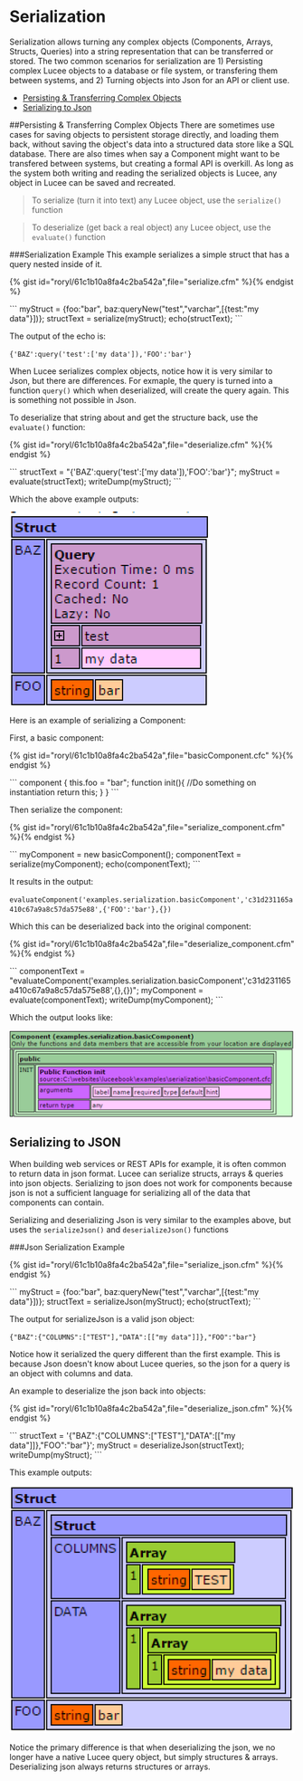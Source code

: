 # Serialization

Serialization allows turning any complex objects (Components, Arrays, Structs, Queries) into a string representation that can be transferred or stored. The two common scenarios for serialization are 1) Persisting complex Lucee objects to a database or file system, or transfering them between systems, and 2) Turning objects into Json for an API or client use.

* [Persisting & Transferring Complex Objects](#persisting-transfering-complex-objects)
* [Serializing to Json](#serializing-to-json)

##Persisting & Transferring Complex Objects
There are sometimes use cases for saving objects to persistent storage directly, and loading them back, without saving the object's data into a structured data store like a SQL database. There are also times when say a Component might want to be transfered between systems, but creating a formal API is overkill. As long as the system both writing and reading the serialized objects is Lucee, any object in Lucee can be saved and recreated.

> To serialize (turn it into text) any Lucee object, use the `serialize()` function

> To deserialize (get back a real object) any Lucee object, use the `evaluate()` function

###Serialization Example
This example serializes a simple struct that has a query nested inside of it.

{% gist id="roryl/61c1b10a8fa4c2ba542a",file="serialize.cfm" %}{% endgist %}

<noscript>
```
<cfscript>
<cfscript>
myStruct = {foo:"bar", baz:queryNew("test","varchar",[{test:"my data"}])};
structText = serialize(myStruct);
echo(structText);
</cfscript>
```
</noscript>

The output of the echo is:

`{'BAZ':query('test':['my data']),'FOO':'bar'}`

When Lucee serializes complex objects, notice how it is very similar to Json, but there are differences. For exmaple, the query is turned into a function `query()` which when deserialized, will create the query again. This is something not possible in Json.

To deserialize that string about and get the structure back, use the `evaluate()` function:

{% gist id="roryl/61c1b10a8fa4c2ba542a",file="deserialize.cfm" %}{% endgist %}

<noscript>
```
<cfscript>
structText = "{'BAZ':query('test':['my data']),'FOO':'bar'}";
myStruct = evaluate(structText);
writeDump(myStruct);
</cfscript>
```
</noscript>

Which the above example outputs:

![](serialize_struct_dump.png)


Here is an example of serializing a Component:

First, a basic component:

{% gist id="roryl/61c1b10a8fa4c2ba542a",file="basicComponent.cfc" %}{% endgist %}

<noscript>
```
component {
  this.foo = "bar";
  function init(){
    //Do something on instantiation 
    return this;
  }
}
```
</noscript>

Then serialize the component:

{% gist id="roryl/61c1b10a8fa4c2ba542a",file="serialize_component.cfm" %}{% endgist %}

<noscript>
```
<cfscript>
myComponent = new basicComponent();
componentText = serialize(myComponent);
echo(componentText);
</cfscript>
```
</noscript>

It results in the output:

`evaluateComponent('examples.serialization.basicComponent','c31d231165a410c67a9a8c57da575e88',{'FOO':'bar'},{})`

Which this can be deserialized back into the original component:

{% gist id="roryl/61c1b10a8fa4c2ba542a",file="deserialize_component.cfm" %}{% endgist %}

<noscript>
```
<cfscript>
componentText = "evaluateComponent('examples.serialization.basicComponent','c31d231165a410c67a9a8c57da575e88',{},{})";
myComponent = evaluate(componentText);
writeDump(myComponent);
</cfscript>
```
</noscript>

Which the output looks like:

![](serialize_component_dump.png)


## Serializing to JSON

When building web services or REST APIs for example, it is often common to return data in json format. Lucee can serialize structs, arrays & queries into json objects. Serializing to json does not work for components because json is not a sufficient language for serializing all of the data that components can contain.

Serializing and deserializing Json is very similar to the examples above, but uses the `serializeJson()` and `deserializeJson()` functions

###Json Serialization Example

{% gist id="roryl/61c1b10a8fa4c2ba542a",file="serialize_json.cfm" %}{% endgist %}

<noscript>
```
<cfscript>
myStruct = {foo:"bar", baz:queryNew("test","varchar",[{test:"my data"}])};
structText = serializeJson(myStruct);
echo(structText);
</cfscript>
```
</noscript>

The output for serializeJson is a valid json object: 

`{"BAZ":{"COLUMNS":["TEST"],"DATA":[["my data"]]},"FOO":"bar"}`

Notice how it serialized the query different than the first example. This is because Json doesn't know about Lucee queries, so the json for a query is an object with columns and data.

An example to deserialize the json back into objects:

{% gist id="roryl/61c1b10a8fa4c2ba542a",file="deserialize_json.cfm" %}{% endgist %}

<noscript>
```
<cfscript>
structText = '{"BAZ":{"COLUMNS":["TEST"],"DATA":[["my data"]]},"FOO":"bar"}';
myStruct = deserializeJson(structText);
writeDump(myStruct);
</cfscript>
```
</noscript>

This example outputs: 

![](deserialize_json.png)

Notice the primary difference is that when deserializing the json, we no longer have a native Lucee query object, but simply structures & arrays. Deserializing json always returns structures or arrays.
